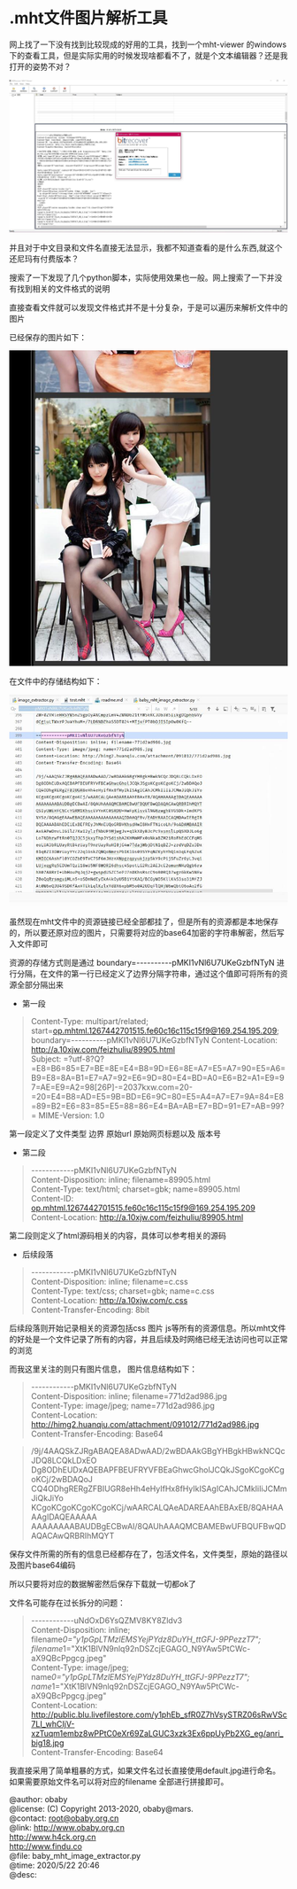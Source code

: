 .mht文件图片解析工具
=================

网上找了一下没有找到比较现成的好用的工具，找到一个mht-viewer 的windows下的查看工具，但是实际实用的时候发现啥都看不了，就是个文本编辑器？还是我打开的姿势不对？

![](screenshots/3.jpg)  

并且对于中文目录和文件名直接无法显示，我都不知道查看的是什么东西,就这个还尼玛有付费版本？  

搜索了一下发现了几个python脚本，实际使用效果也一般。网上搜索了一下并没有找到相关的文件格式的说明

直接查看文件就可以发现文件格式并不是十分复杂，于是可以遍历来解析文件中的图片

已经保存的图片如下：

![1](screenshots/1.jpg)

在文件中的存储结构如下：

![2](screenshots/2.jpg)

虽然现在mht文件中的资源链接已经全部都挂了，但是所有的资源都是本地保存的，所以要还原对应的图片，只需要将对应的base64加密的字符串解密，然后写入文件即可

资源的存储方式则是通过 boundary=----------pMKI1vNl6U7UKeGzbfNTyN 进行分隔，在文件的第一行已经定义了边界分隔字符串，通过这个值即可将所有的资源全部分隔出来

- 第一段

>Content-Type: multipart/related; start=<op.mhtml.1267442701515.fe60c16c115c15f9@169.254.195.209>; boundary=----------pMKI1vNl6U7UKeGzbfNTyN
Content-Location: http://a.10xjw.com/feizhuliu/89905.html  
Subject: =?utf-8?Q?=E8=B6=85=E7=BE=8E=E4=B8=9D=E6=8E=A7=E5=A7=90=E5=A6=B9=E8=8A=B1=E7=A7=92=E6=9D=80=E4=BD=A0=E6=B2=A1=E9=97=AE=E9=A2=98[26P]-=2037kxw.com=20-=20=E4=B8=AD=E5=9B=BD=E6=9C=80=E5=A4=A7=E7=9A=84=E8=89=B2=E6=83=85=E5=88=86=E4=BA=AB=E7=BD=91=E7=AB=99?=
MIME-Version: 1.0  

第一段定义了文件类型 边界 原始url 原始网页标题以及 版本号

- 第二段
>------------pMKI1vNl6U7UKeGzbfNTyN  
Content-Disposition: inline; filename=89905.html  
Content-Type: text/html; charset=gbk; name=89905.html  
Content-ID: <op.mhtml.1267442701515.fe60c16c115c15f9@169.254.195.209>  
Content-Location: http://a.10xjw.com/feizhuliu/89905.html  

第二段则定义了html源码相关的内容，具体可以参考相关的源码

- 后续段落
>------------pMKI1vNl6U7UKeGzbfNTyN  
Content-Disposition: inline; filename=c.css  
Content-Type: text/css; charset=gbk; name=c.css  
Content-Location: http://a.10xjw.com/c.css  
Content-Transfer-Encoding: 8bit  

后续段落则开始记录相关的资源包括css 图片 js等所有的资源信息。所以mht文件的好处是一个文件记录了所有的内容，并且后续及时网络已经无法访问也可以正常的浏览

而我这里关注的则只有图片信息， 图片信息结构如下：

> ------------pMKI1vNl6U7UKeGzbfNTyN  
Content-Disposition: inline; filename=771d2ad986.jpg  
Content-Type: image/jpeg; name=771d2ad986.jpg  
Content-Location: http://himg2.huanqiu.com/attachment/091012/771d2ad986.jpg  
Content-Transfer-Encoding: Base64  

>/9j/4AAQSkZJRgABAQEA8ADwAAD/2wBDAAkGBgYHBgkHBwkNCQcJDQ8LCQkLDxEO
Dg8ODhEUDxAQEBAPFBEUFRYVFBEaGhwcGholJCQkJSgoKCgoKCgoKCj/2wBDAQoJ
CQ4ODhgRERgZFBIUGR8eHh4eHyIfHx8fHyIkISAgICAhJCMkIiIiJCMmJiQkJiYo
KCgoKCgoKCgoKCgoKCj/wAARCALQAeADAREAAhEBAxEB/8QAHAAAAgIDAQEAAAAA
AAAAAAAABAUDBgECBwAI/8QAUhAAAQMCBAMEBwUFBQUFBwQDAQACAwQRBRIhMQYT

保存文件所需的所有的信息已经都存在了，包活文件名，文件类型，原始的路径以及图片base64编码

所以只要将对应的数据解密然后保存下载就一切都ok了

文件名可能存在过长拆分的问题：

>------------uNdOxD6YsQZMV8KY8Zldv3  
Content-Disposition: inline; filename*0="y1pGpLTMzlEMSYejPYdz8DuYH_ttGFJ-9PPezzT7";  
 filename*1="XtK1BlVN9nlq92nDSZcjEGAGO_N9YAw5PtCWc-aX9QBcPpgcg.jpeg"  
Content-Type: image/jpeg; name*0="y1pGpLTMzlEMSYejPYdz8DuYH_ttGFJ-9PPezzT7";  
 name*1="XtK1BlVN9nlq92nDSZcjEGAGO_N9YAw5PtCWc-aX9QBcPpgcg.jpeg"  
Content-Location: http://public.blu.livefilestore.com/y1phEb_sfR0Z7hVsySTRZ06sRwVSc7LI_whCIjV-xzTuqm1embz8wPPtC0eXr69ZaLGUC3xzk3Ex6ppUyPb2XG_eg/anri_big18.jpg  
Content-Transfer-Encoding: Base64  

我直接采用了简单粗暴的方式，如果文件名过长直接使用default.jpg进行命名。如果需要原始文件名可以将对应的filename 全部进行拼接即可。

@author: obaby  
@license: (C) Copyright 2013-2020, obaby@mars.  
@contact: root@obaby.org.cn  
@link: http://www.obaby.org.cn  
        http://www.h4ck.org.cn  
        http://www.findu.co  
@file: baby_mht_image_extractor.py  
@time: 2020/5/22 20:46  
@desc:  

